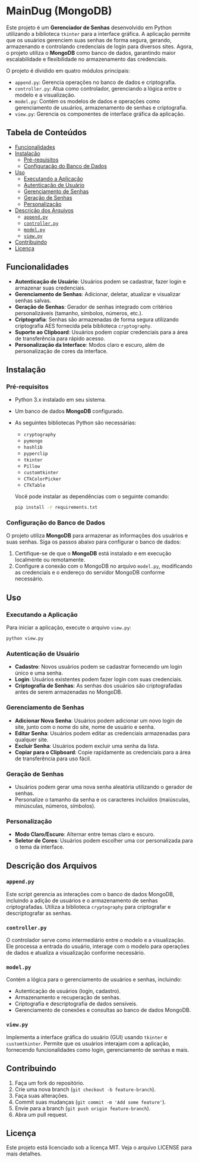 
# MainDug (MongoDB)
Este projeto é um **Gerenciador de Senhas** desenvolvido em Python utilizando a biblioteca `tkinter` para a interface gráfica. A aplicação permite que os usuários gerenciem suas senhas de forma segura, gerando, armazenando e controlando credenciais de login para diversos sites. Agora, o projeto utiliza o **MongoDB** como banco de dados, garantindo maior escalabilidade e flexibilidade no armazenamento das credenciais.

O projeto é dividido em quatro módulos principais:
- `append.py`: Gerencia operações no banco de dados e criptografia.
- `controller.py`: Atua como controlador, gerenciando a lógica entre o modelo e a visualização.
- `model.py`: Contém os modelos de dados e operações como gerenciamento de usuários, armazenamento de senhas e criptografia.
- `view.py`: Gerencia os componentes de interface gráfica da aplicação.

## Tabela de Conteúdos
- [Funcionalidades](#funcionalidades)
- [Instalação](#instalação)
  - [Pré-requisitos](#pré-requisitos)
  - [Configuração do Banco de Dados](#configuração-do-banco-de-dados)
- [Uso](#uso)
  - [Executando a Aplicação](#executando-a-aplicação)
  - [Autenticação de Usuário](#autenticação-de-usuário)
  - [Gerenciamento de Senhas](#gerenciamento-de-senhas)
  - [Geração de Senhas](#geração-de-senhas)
  - [Personalização](#personalização)
- [Descrição dos Arquivos](#descrição-dos-arquivos)
  - [`append.py`](#appendpy)
  - [`controller.py`](#controllerpy)
  - [`model.py`](#modelpy)
  - [`view.py`](#viewpy)
- [Contribuindo](#contribuindo)
- [Licença](#licença)

## Funcionalidades

- **Autenticação de Usuário**: Usuários podem se cadastrar, fazer login e armazenar suas credenciais.
- **Gerenciamento de Senhas**: Adicionar, deletar, atualizar e visualizar senhas salvas.
- **Geração de Senhas**: Gerador de senhas integrado com critérios personalizáveis (tamanho, símbolos, números, etc.).
- **Criptografia**: Senhas são armazenadas de forma segura utilizando criptografia AES fornecida pela biblioteca `cryptography`.
- **Suporte ao Clipboard**: Usuários podem copiar credenciais para a área de transferência para rápido acesso.
- **Personalização da Interface**: Modos claro e escuro, além de personalização de cores da interface.

## Instalação

### Pré-requisitos

- Python 3.x instalado em seu sistema.
- Um banco de dados **MongoDB** configurado.
- As seguintes bibliotecas Python são necessárias:
  - `cryptography`
  - `pymongo`
  - `hashlib`
  - `pyperclip`
  - `tkinter`
  - `Pillow`
  - `customtkinter`
  - `CTkColorPicker`
  - `CTkTable`

  Você pode instalar as dependências com o seguinte comando:

  ```bash
  pip install -r requirements.txt
  ```

### Configuração do Banco de Dados

O projeto utiliza **MongoDB** para armazenar as informações dos usuários e suas senhas. Siga os passos abaixo para configurar o banco de dados:

1. Certifique-se de que o **MongoDB** está instalado e em execução localmente ou remotamente.
2. Configure a conexão com o MongoDB no arquivo `model.py`, modificando as credenciais e o endereço do servidor MongoDB conforme necessário.

## Uso

### Executando a Aplicação

Para iniciar a aplicação, execute o arquivo `view.py`:

```bash
python view.py
```

### Autenticação de Usuário

- **Cadastro**: Novos usuários podem se cadastrar fornecendo um login único e uma senha.
- **Login**: Usuários existentes podem fazer login com suas credenciais.
- **Criptografia de Senhas**: As senhas dos usuários são criptografadas antes de serem armazenadas no MongoDB.

### Gerenciamento de Senhas

- **Adicionar Nova Senha**: Usuários podem adicionar um novo login de site, junto com o nome do site, nome de usuário e senha.
- **Editar Senha**: Usuários podem editar as credenciais armazenadas para qualquer site.
- **Excluir Senha**: Usuários podem excluir uma senha da lista.
- **Copiar para o Clipboard**: Copie rapidamente as credenciais para a área de transferência para uso fácil.

### Geração de Senhas

- Usuários podem gerar uma nova senha aleatória utilizando o gerador de senhas.
- Personalize o tamanho da senha e os caracteres incluídos (maiúsculas, minúsculas, números, símbolos).

### Personalização

- **Modo Claro/Escuro**: Alternar entre temas claro e escuro.
- **Seletor de Cores**: Usuários podem escolher uma cor personalizada para o tema da interface.

## Descrição dos Arquivos

### `append.py`

Este script gerencia as interações com o banco de dados MongoDB, incluindo a adição de usuários e o armazenamento de senhas criptografadas. Utiliza a biblioteca `cryptography` para criptografar e descriptografar as senhas.

### `controller.py`

O controlador serve como intermediário entre o modelo e a visualização. Ele processa a entrada do usuário, interage com o modelo para operações de dados e atualiza a visualização conforme necessário.

### `model.py`

Contém a lógica para o gerenciamento de usuários e senhas, incluindo:
- Autenticação de usuários (login, cadastro).
- Armazenamento e recuperação de senhas.
- Criptografia e descriptografia de dados sensíveis.
- Gerenciamento de conexões e consultas ao banco de dados MongoDB.

### `view.py`

Implementa a interface gráfica do usuário (GUI) usando `tkinter` e `customtkinter`. Permite que os usuários interajam com a aplicação, fornecendo funcionalidades como login, gerenciamento de senhas e mais.

## Contribuindo

1. Faça um fork do repositório.
2. Crie uma nova branch (`git checkout -b feature-branch`).
3. Faça suas alterações.
4. Commit suas mudanças (`git commit -m 'Add some feature'`).
5. Envie para a branch (`git push origin feature-branch`).
6. Abra um pull request.

## Licença

Este projeto está licenciado sob a licença MIT. Veja o arquivo LICENSE para mais detalhes.
